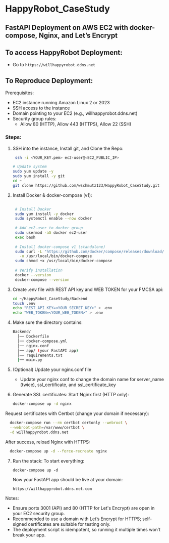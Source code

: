 # HappyRobot_CaseStudy

## FastAPI Deployment on AWS EC2 with docker-compose, Nginx, and Let’s Encrypt

## To access HappyRobot Deployment:

  - Go to `https://willhappyrobot.ddns.net`

## To Reproduce Deployment:

Prerequisites:
  - EC2 instance running Amazon Linux 2 or 2023
  - SSH access to the instance
  - Domain pointing to your EC2 (e.g., willhappyrobot.ddns.net)
  - Security group rules:
      - Allow 80 (HTTP), Allow 443 (HTTPS), Allow 22 (SSH)

### Steps:

1. SSH into the instance, Install git, and Clone the Repo:
    ```bash
     ssh -i <YOUR_KEY.pem> ec2-user@<EC2_PUBLIC_IP>
    ```

    ```bash
    # Update system
    sudo yum update -y
    sudo yum install -y git
    cd ~
    git clone https://github.com/wschmutz123/HappyRobot_CaseStudy.git
    ```
2. Install Docker & docker-compose (v1):
   
   ```bash
    
    # Install Docker
    sudo yum install -y docker
    sudo systemctl enable --now docker
    
    # Add ec2-user to docker group
    sudo usermod -aG docker ec2-user
    exec bash
    
    # Install docker-compose v1 (standalone)
    sudo curl -L "https://github.com/docker/compose/releases/download/1.29.2/docker-compose-$(uname -s)-$(uname -m)" \
      -o /usr/local/bin/docker-compose
    sudo chmod +x /usr/local/bin/docker-compose
    
    # Verify installation
    docker --version
    docker-compose --version
   ```
   
3. Create .env file with REST API key and WEB TOKEN for your FMCSA api:
   
   ```bash
   cd ~/HappyRobot_CaseStudy/Backend
   touch .env
   echo "REST_API_KEY=<YOUR_SECRET_KEY>" > .env
   echo "WEB_TOKEN=<YOUR_WEB_TOKEN>" > .env

4. Make sure the directory contains:

    ```bash
    Backend/
      │── Dockerfile
      │── docker-compose.yml
      │── nginx.conf
      │── app/ (your FastAPI app)
      │── requirements.txt
      |── main.py

5. (Optional) Update your nginx.conf file

    - Update your nginx conf to change the domain name for server_name (twice), ssl_certificate, and ssl_certificate_key

6. Generate SSL certificates:
   Start Nginx first (HTTP only):
   ```bash
   docker-compose up -d nginx

  Request certificates with Certbot (change your domain if necessary):
  ```bash
    docker-compose run --rm certbot certonly --webroot \
    --webroot-path=/var/www/certbot \
    -d willhappyrobot.ddns.net
  ```

  After success, reload Nginx with HTTPS:

  ```bash
    docker-compose up -d --force-recreate nginx
  ```

7. Run the stack:
    To start everything:

    `docker-compose up -d`

    Now your FastAPI app should be live at your domain:
   
    `https://willhappyrobot.ddns.net.com`

Notes:
  - Ensure ports 3001 (API) and 80 (HTTP for Let's Encrypt) are open in your EC2 security group.
  - Recommended to use a domain with Let’s Encrypt for HTTPS; self-signed certificates are suitable for testing only.
  - The deployment script is idempotent, so running it multiple times won’t break your app.

